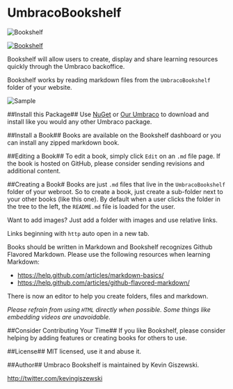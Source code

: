 # UmbracoBookshelf
![Bookshelf](https://github.com/kgiszewski/UmbracoBookshelf/blob/master/assets/logo.png)

[![Bookshelf](http://img.youtube.com/vi/zunbKOPPf8U/0.jpg)](http://www.youtube.com/watch?v=zunbKOPPf8U)

Bookshelf will allow users to create, display and share learning resources quickly through the Umbraco backoffice.

Bookshelf works by reading markdown files from the `UmbracoBookshelf` folder of your website. 

![Sample](https://our.umbraco.org/media/wiki/144508/635650696507955335_Screen-Shot-2015-04-19-at-15038-PMpng.png)

##Install this Package##
Use [NuGet](https://www.nuget.org/packages/umbracobookshelf/) or [Our Umbraco](https://our.umbraco.org/projects/backoffice-extensions/bookshelf) to download and install like you would any other Umbraco package.

##Install a Book##
Books are available on the Bookshelf dashboard or you can install any zipped markdown book.

##Editing a Book##
To edit a book, simply click `Edit` on an `.md` file page.  If the book is hosted on GitHub, please consider sending revisions and additional content.

##Creating a Book#
Books are just `.md` files that live in the `UmbracoBookshelf` folder of your webroot.  So to create a book, just create a sub-folder next to your other books (like this one).  By default when a user clicks the folder in the tree to the left, the `README.md` file is loaded for the user.

Want to add images?  Just add a folder with images and use relative links.

Links beginning with `http` auto open in a new tab.

Books should be written in Markdown and Bookshelf recognizes Github Flavored Markdown.  Please use the following resources when learning Markdown:

* https://help.github.com/articles/markdown-basics/
* https://help.github.com/articles/github-flavored-markdown/

There is now an editor to help you create folders, files and markdown.

*Please refrain from using `HTML` directly when possible.  Some things like embedding videos are unavoidable.*

##Consider Contributing Your Time##
If you like Bookshelf, please consider helping by adding features or creating books for others to use.

##License##
MIT licensed, use it and abuse it.

##Author##
Umbraco Bookshelf is maintained by Kevin Giszewski.

http://twitter.com/kevingiszewski
